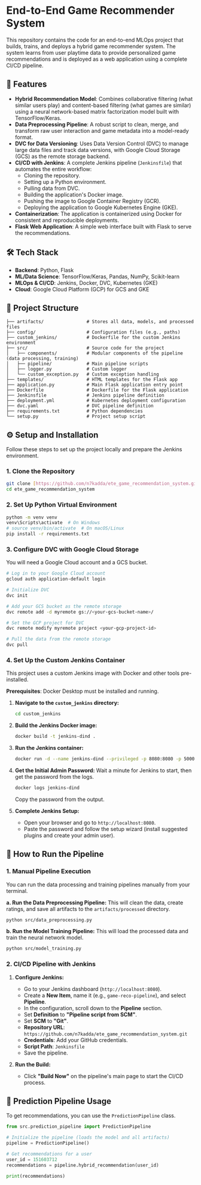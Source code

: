 # End-to-End Game Recommender System

This repository contains the code for an end-to-end MLOps project that builds, trains, and deploys a hybrid game recommender system. The system learns from user playtime data to provide personalized game recommendations and is deployed as a web application using a complete CI/CD pipeline.

## 🚀 Features

- **Hybrid Recommendation Model**: Combines collaborative filtering (what similar users play) and content-based filtering (what games are similar) using a neural network-based matrix factorization model built with TensorFlow/Keras.
- **Data Preprocessing Pipeline**: A robust script to clean, merge, and transform raw user interaction and game metadata into a model-ready format.
- **DVC for Data Versioning**: Uses Data Version Control (DVC) to manage large data files and track data versions, with Google Cloud Storage (GCS) as the remote storage backend.
- **CI/CD with Jenkins**: A complete Jenkins pipeline (`Jenkinsfile`) that automates the entire workflow:
    - Cloning the repository.
    - Setting up a Python environment.
    - Pulling data from DVC.
    - Building the application's Docker image.
    - Pushing the image to Google Container Registry (GCR).
    - Deploying the application to Google Kubernetes Engine (GKE).
- **Containerization**: The application is containerized using Docker for consistent and reproducible deployments.
- **Flask Web Application**: A simple web interface built with Flask to serve the recommendations.

## 🛠️ Tech Stack

- **Backend**: Python, Flask
- **ML/Data Science**: TensorFlow/Keras, Pandas, NumPy, Scikit-learn
- **MLOps & CI/CD**: Jenkins, Docker, DVC, Kubernetes (GKE)
- **Cloud**: Google Cloud Platform (GCP) for GCS and GKE

## 📂 Project Structure

```
├── artifacts/                # Stores all data, models, and processed files
├── config/                   # Configuration files (e.g., paths)
├── custom_jenkins/           # Dockerfile for the custom Jenkins environment
├── src/                      # Source code for the project
│   ├── components/           # Modular components of the pipeline (data processing, training)
│   ├── pipeline/             # Main pipeline scripts
│   ├── logger.py             # Custom logger
│   └── custom_exception.py   # Custom exception handling
├── templates/                # HTML templates for the Flask app
├── application.py            # Main Flask application entry point
├── Dockerfile                # Dockerfile for the Flask application
├── Jenkinsfile               # Jenkins pipeline definition
├── deployment.yml            # Kubernetes deployment configuration
├── dvc.yaml                  # DVC pipeline definition
├── requirements.txt          # Python dependencies
└── setup.py                  # Project setup script
```

## ⚙️ Setup and Installation

Follow these steps to set up the project locally and prepare the Jenkins environment.

### 1. Clone the Repository
```bash
git clone [https://github.com/n7kadda/ete_game_recommendation_system.git](https://github.com/n7kadda/ete_game_recommendation_system.git)
cd ete_game_recommendation_system
```

### 2. Set Up Python Virtual Environment
```bash
python -m venv venv
venv\Scripts\activate  # On Windows
# source venv/bin/activate  # On macOS/Linux
pip install -r requirements.txt
```

### 3. Configure DVC with Google Cloud Storage
You will need a Google Cloud account and a GCS bucket.

```bash
# Log in to your Google Cloud account
gcloud auth application-default login

# Initialize DVC
dvc init

# Add your GCS bucket as the remote storage
dvc remote add -d myremote gs://<your-gcs-bucket-name>/

# Set the GCP project for DVC
dvc remote modify myremote project <your-gcp-project-id>

# Pull the data from the remote storage
dvc pull
```

### 4. Set Up the Custom Jenkins Container
This project uses a custom Jenkins image with Docker and other tools pre-installed.

**Prerequisites**: Docker Desktop must be installed and running.

1.  **Navigate to the `custom_jenkins` directory:**
    ```bash
    cd custom_jenkins
    ```

2.  **Build the Jenkins Docker image:**
    ```bash
    docker build -t jenkins-dind .
    ```

3.  **Run the Jenkins container:**
    ```bash
    docker run -d --name jenkins-dind --privileged -p 8080:8080 -p 50000:50000 -v /var/run/docker.sock:/var/run/docker.sock -v jenkins_home:/var/jenkins_home jenkins-dind
    ```

4.  **Get the Initial Admin Password:**
    Wait a minute for Jenkins to start, then get the password from the logs.
    ```bash
    docker logs jenkins-dind
    ```
    Copy the password from the output.

5.  **Complete Jenkins Setup:**
    - Open your browser and go to `http://localhost:8080`.
    - Paste the password and follow the setup wizard (install suggested plugins and create your admin user).

## 🚀 How to Run the Pipeline

### 1. Manual Pipeline Execution
You can run the data processing and training pipelines manually from your terminal.

**a. Run the Data Preprocessing Pipeline:**
This will clean the data, create ratings, and save all artifacts to the `artifacts/processed` directory.
```bash
python src/data_preprocessing.py
```

**b. Run the Model Training Pipeline:**
This will load the processed data and train the neural network model.
```bash
python src/model_training.py
```

### 2. CI/CD Pipeline with Jenkins

1.  **Configure Jenkins:**
    - Go to your Jenkins dashboard (`http://localhost:8080`).
    - Create a **New Item**, name it (e.g., `game-reco-pipeline`), and select **Pipeline**.
    - In the configuration, scroll down to the **Pipeline** section.
    - Set **Definition** to **"Pipeline script from SCM"**.
    - Set **SCM** to **"Git"**.
    - **Repository URL**: `https://github.com/n7kadda/ete_game_recommendation_system.git`
    - **Credentials**: Add your GitHub credentials.
    - **Script Path**: `Jenkinsfile`
    - Save the pipeline.

2.  **Run the Build:**
    - Click **"Build Now"** on the pipeline's main page to start the CI/CD process.

## 🧠 Prediction Pipeline Usage

To get recommendations, you can use the `PredictionPipeline` class.

```python
from src.prediction_pipeline import PredictionPipeline

# Initialize the pipeline (loads the model and all artifacts)
pipeline = PredictionPipeline()

# Get recommendations for a user
user_id = 151603712
recommendations = pipeline.hybrid_recommendation(user_id)

print(recommendations)

